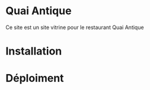# Quai Antique
Ce site est un site vitrine pour le restaurant Quai Antique

# Installation

# Déploiment
